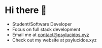 # Hi there :wave:
 - Student/Software Developer
 - Focus on full stack development
 - Email me at contact@psylucidos.xyz
 - Check out my website at psylucidos.xyz
